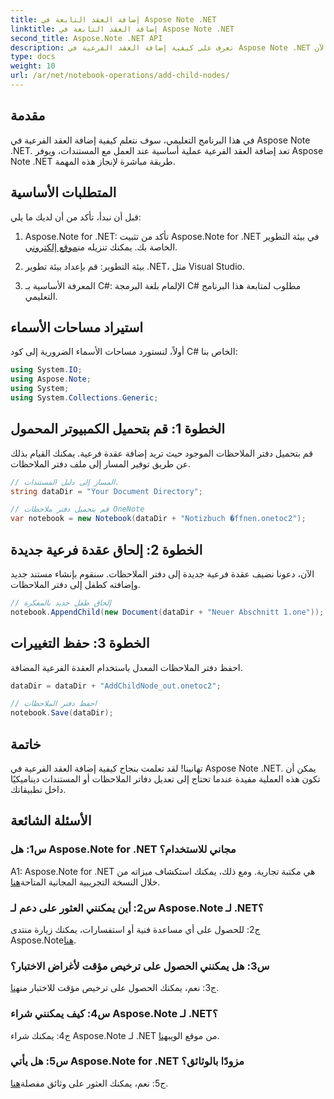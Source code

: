 ```yaml
---
title: إضافة العقد التابعة في Aspose Note .NET
linktitle: إضافة العقد التابعة في Aspose Note .NET
second_title: Aspose.Note .NET API
description: تعرف على كيفية إضافة العقد الفرعية في Aspose Note .NET بسهولة من خلال هذا البرنامج التعليمي الشامل. عزز مهاراتك في التعامل مع المستندات الآن.
type: docs
weight: 10
url: /ar/net/notebook-operations/add-child-nodes/
---
```

## مقدمة

في هذا البرنامج التعليمي، سوف نتعلم كيفية إضافة العقد الفرعية في Aspose Note .NET. تعد إضافة العقد الفرعية عملية أساسية عند العمل مع المستندات، ويوفر Aspose Note .NET طريقة مباشرة لإنجاز هذه المهمة.

## المتطلبات الأساسية

قبل أن نبدأ، تأكد من أن لديك ما يلي:

1.  Aspose.Note for .NET: تأكد من تثبيت Aspose.Note for .NET في بيئة التطوير الخاصة بك. يمكنك تنزيله من[موقع إلكتروني](https://releases.aspose.com/note/net/).

2. بيئة التطوير: قم بإعداد بيئة تطوير .NET، مثل Visual Studio.

3. المعرفة الأساسية بـ C#: الإلمام بلغة البرمجة C# مطلوب لمتابعة هذا البرنامج التعليمي.

## استيراد مساحات الأسماء

أولاً، لنستورد مساحات الأسماء الضرورية إلى كود C# الخاص بنا:

```csharp
using System.IO;
using Aspose.Note;
using System;
using System.Collections.Generic;
```

## الخطوة 1: قم بتحميل الكمبيوتر المحمول

قم بتحميل دفتر الملاحظات الموجود حيث تريد إضافة عقدة فرعية. يمكنك القيام بذلك عن طريق توفير المسار إلى ملف دفتر الملاحظات.

```csharp
// المسار إلى دليل المستندات.
string dataDir = "Your Document Directory";

// قم بتحميل دفتر ملاحظات OneNote
var notebook = new Notebook(dataDir + "Notizbuch �ffnen.onetoc2");
```

## الخطوة 2: إلحاق عقدة فرعية جديدة

الآن، دعونا نضيف عقدة فرعية جديدة إلى دفتر الملاحظات. سنقوم بإنشاء مستند جديد وإضافته كطفل إلى دفتر الملاحظات.

```csharp
// إلحاق طفل جديد بالمفكرة
notebook.AppendChild(new Document(dataDir + "Neuer Abschnitt 1.one"));
```

## الخطوة 3: حفظ التغييرات

احفظ دفتر الملاحظات المعدل باستخدام العقدة الفرعية المضافة.

```csharp
dataDir = dataDir + "AddChildNode_out.onetoc2";

// احفظ دفتر الملاحظات
notebook.Save(dataDir);
```

## خاتمة

تهانينا! لقد تعلمت بنجاح كيفية إضافة العقد الفرعية في Aspose Note .NET. يمكن أن تكون هذه العملية مفيدة عندما تحتاج إلى تعديل دفاتر الملاحظات أو المستندات ديناميكيًا داخل تطبيقاتك.

## الأسئلة الشائعة

### س1: هل Aspose.Note for .NET مجاني للاستخدام؟

 A1: Aspose.Note for .NET هي مكتبة تجارية. ومع ذلك، يمكنك استكشاف ميزاته من خلال النسخة التجريبية المجانية المتاحة[هنا](https://releases.aspose.com/).

### س2: أين يمكنني العثور على دعم لـ Aspose.Note لـ .NET؟

 ج2: للحصول على أي مساعدة فنية أو استفسارات، يمكنك زيارة منتدى Aspose.Note[هنا](https://forum.aspose.com/c/note/28).

### س3: هل يمكنني الحصول على ترخيص مؤقت لأغراض الاختبار؟

 ج3: نعم، يمكنك الحصول على ترخيص مؤقت للاختبار من[هنا](https://purchase.aspose.com/temporary-license/).

### س4: كيف يمكنني شراء Aspose.Note لـ .NET؟

 ج4: يمكنك شراء Aspose.Note لـ .NET من موقع الويب[هنا](https://purchase.aspose.com/buy).

### س5: هل يأتي Aspose.Note for .NET مزودًا بالوثائق؟

 ج5: نعم، يمكنك العثور على وثائق مفصلة[هنا](https://reference.aspose.com/note/net/).